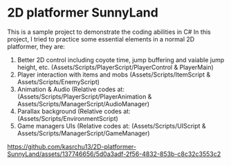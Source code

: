 # 2D platformer SunnyLand

This is a sample project to demonstrate the coding abilities in C#
In this project, I tried to practice some essential elements in a normal 2D platformer, they are:

1. Better 2D control including coyote time, jump buffering and vaiable jump height, etc.   (Assets/Scripts/PlayerScript/PlayerControl & PlayerMain)
2. Player interaction with items and mobs   (Assets/Scripts/ItemScript & Assets/Scripts/EnemyScript)
3. Animation & Audio (Relative codes at:   (Assets/Scripts/PlayerScript/PlayerAnimation & Assets/Scripts/ManagerScript/AudioManager)
4. Parallax background (Relative codes at:   (Assets/Scripts/EnvironmentScript)
6. Game managers UIs (Relative codes at:   (Assets/Scripts/UIScript & Assets/Scripts/ManagerScript/GameManager)





https://github.com/kasrchu13/2D-platformer-SunnyLand/assets/137746656/5d0a3adf-2f56-4832-853b-c8c32c3553c2


